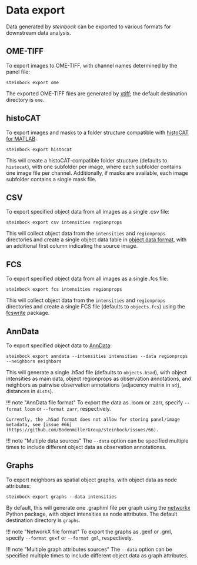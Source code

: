 # Data export

Data generated by *steinbock* can be exported to various formats for downstream data analysis.

## OME-TIFF

To export images to OME-TIFF, with channel names determined by the panel file:

    steinbock export ome

The exported OME-TIFF files are generated by [xtiff](https://github.com/BodenmillerGroup/xtiff); the default destination directory is `ome`.

## histoCAT

To export images and masks to a folder structure compatible with [histoCAT for MATLAB](https://bodenmillergroup.github.io/histoCAT/):

    steinbock export histocat

This will create a histoCAT-compatible folder structure (defaults to `histocat`), with one subfolder per image, where each subfolder contains one image file per channel. Additionally, if masks are available, each image subfolder contains a single mask file.

## CSV

To export specified object data from all images as a single .csv file:

    steinbock export csv intensities regionprops

This will collect object data from the `intensities` and `regionprops` directories and create a single object data table in [object data format](../file-types.md#object-data), with an additional first column indicating the source image.

## FCS

To export specified object data from all images as a single .fcs file:

    steinbock export fcs intensities regionprops

This will collect object data from the `intensities` and `regionprops` directories and create a single FCS file (defaults to `objects.fcs`) using the [fcswrite](https://github.com/ZELLMECHANIK-DRESDEN/fcswrite) package.

## AnnData

To export specified object data to [AnnData](https://github.com/theislab/anndata):

    steinbock export anndata --intensities intensities --data regionprops --neighbors neighbors

This will generate a single .h5ad file (defaults to `objects.h5ad`), with object intensities as main data, object regionprops as observation annotations, and neighbors as pairwise observation annotations (adjacency matrix in `adj`, distances in `dists`).

!!! note "AnnData file format"
    To export the data as .loom or .zarr, specify `--format loom` or `--format zarr`, respectively.

    Currently, the .h5ad format does not allow for storing panel/image metadata, see [issue #66](https://github.com/BodenmillerGroup/steinbock/issues/66).

!!! note "Multiple data sources"
    The `--data` option can be specified multiple times to include different object data as observation annotationss.

## Graphs

To export neighbors as spatial object graphs, with object data as node attributes:

    steinbock export graphs --data intensities

By default, this will generate one .graphml file per graph using the [networkx](https://networkx.org) Python package, with object intensities as node attributes. The default destination directory is `graphs`.

!!! note "NetworkX file format"
    To export the graphs as .gexf or .gml, specify `--format gexf` or `--format gml`, respectively.

!!! note "Multiple graph attributes sources"
    The `--data` option can be specified multiple times to include different object data as graph attributes.
